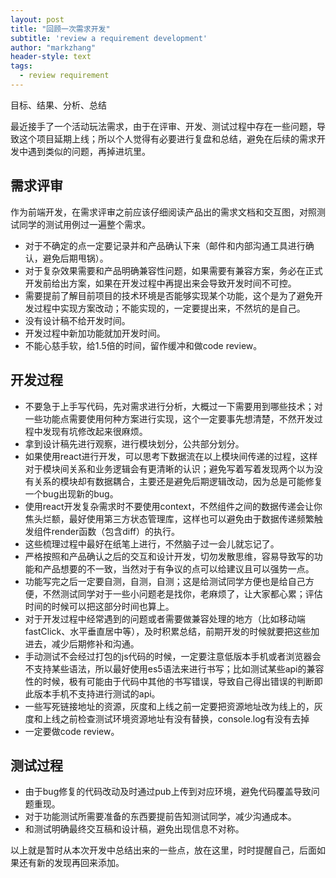 ```yaml
---
layout: post
title: "回顾一次需求开发"
subtitle: 'review a requirement development'
author: "markzhang"
header-style: text
tags:
  - review requirement
---
```


目标、结果、分析、总结

最近接手了一个活动玩法需求，由于在评审、开发、测试过程中存在一些问题，导致这个项目延期上线；所以个人觉得有必要进行复盘和总结，避免在后续的需求开发中遇到类似的问题，再掉进坑里。

## 需求评审
作为前端开发，在需求评审之前应该仔细阅读产品出的需求文档和交互图，对照测试同学的测试用例过一遍整个需求。
* 对于不确定的点一定要记录并和产品确认下来（邮件和内部沟通工具进行确认，避免后期甩锅）。
* 对于复杂效果需要和产品明确兼容性问题，如果需要有兼容方案，务必在正式开发前给出方案，如果在开发过程中再提出来会导致开发时间不可控。
* 需要提前了解目前项目的技术环境是否能够实现某个功能，这个是为了避免开发过程中实现方案改动；不能实现的，一定要提出来，不然坑的是自己。
* 没有设计稿不给开发时间。
* 开发过程中新加功能就加开发时间。
* 不能心慈手软，给1.5倍的时间，留作缓冲和做code review。

## 开发过程
* 不要急于上手写代码，先对需求进行分析，大概过一下需要用到哪些技术；对一些功能点需要使用何种方案进行实现，这个一定要事先想清楚，不然开发过程中发现有坑修改起来很麻烦。
* 拿到设计稿先进行观察，进行模块划分，公共部分划分。
* 如果使用react进行开发，可以思考下数据流在以上模块间传递的过程，这样对于模块间关系和业务逻辑会有更清晰的认识；避免写着写着发现两个以为没有关系的模块却有数据耦合，主要还是避免后期逻辑改动，因为总是可能修复一个bug出现新的bug。
* 使用react开发复杂需求时不要使用context，不然组件之间的数据传递会让你焦头烂额，最好使用第三方状态管理库，这样也可以避免由于数据传递频繁触发组件render函数（包含diff）的执行。
* 这些梳理过程中最好在纸笔上进行，不然脑子过一会儿就忘记了。
* 严格按照和产品确认之后的交互和设计开发，切勿发散思维，容易导致写的功能和产品想要的不一致，当然对于有争议的点可以给建议且可以强势一点。
* 功能写完之后一定要自测，自测，自测；这是给测试同学方便也是给自己方便，不然测试同学对于一些小问题老是找你，老麻烦了，让大家都心累；评估时间的时候可以把这部分时间也算上。
* 对于开发过程中经常遇到的问题或者需要做兼容处理的地方（比如移动端fastClick、水平垂直居中等），及时积累总结，前期开发的时候就要把这些加进去，减少后期修补和沟通。
* 手动测试不会经过打包的js代码的时候，一定要注意低版本手机或者浏览器会不支持某些语法，所以最好使用es5语法来进行书写；比如测试某些api的兼容性的时候，极有可能由于代码中其他的书写错误，导致自己得出错误的判断即此版本手机不支持进行测试的api。
* 一些写死链接地址的资源，灰度和上线之前一定要把资源地址改为线上的，灰度和上线之前检查测试环境资源地址有没有替换，console.log有没有去掉
* 一定要做code review。

## 测试过程
* 由于bug修复的代码改动及时通过pub上传到对应环境，避免代码覆盖导致问题重现。
* 对于功能测试所需要准备的东西要提前告知测试同学，减少沟通成本。
* 和测试明确最终交互稿和设计稿，避免出现信息不对称。

以上就是暂时从本次开发中总结出来的一些点，放在这里，时时提醒自己，后面如果还有新的发现再回来添加。